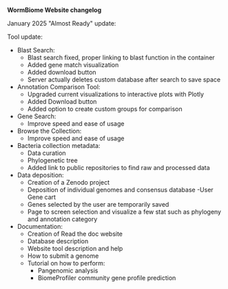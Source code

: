 **WormBiome Website changelog**

January 2025 "Almost Ready" update:

Tool update:

  - Blast Search:
    - Blast search fixed, proper linking to blast function in the container
    - Added gene match visualization 
    - Added download button
    - Server actually deletes custom database after search to save space
  - Annotation Comparison Tool:
    - Upgraded current visualizations to interactive plots with Plotly
    - Added Download button
    - Added option to create custom groups for comparison
  - Gene Search:
    - Improve speed and ease of usage
  - Browse the Collection:
    - Improve speed and ease of usage
  - Bacteria collection metadata:
    - Data curation
    - Phylogenetic tree
    - Added link to public repositories to find raw and processed data
  - Data deposition:
    - Creation of a Zenodo project
    - Deposition of individual genomes and consensus database
  -User Gene cart
    - Genes selected by the user are temporarily saved
    - Page to screen selection and visualize a few stat such as phylogeny and annotation category
  - Documentation:
    - Creation of Read the doc website
    - Database description
    - Website tool description and help
    - How to submit a genome
    - Tutorial on how to perform:
      - Pangenomic analysis
      - BiomeProfiler community gene profile prediction